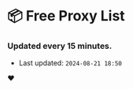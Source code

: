 # :package: Free Proxy List
### Updated every 15 minutes.

- Last updated: `2024-08-21 18:50`

:heart:
